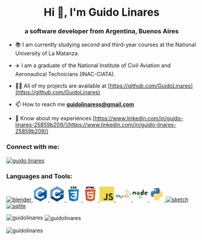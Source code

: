 <h1 align="center">Hi 👋, I'm Guido Linares</h1>
<h3 align="center">a software developer from Argentina, Buenos Aires</h3>

- 📚 I am currently studying second and third-year courses at the National University of La Matanza.

- ✈️ I am a graduate of the National Institute of Civil Aviation and Aeronautical Technicians (INAC-CIATA).

- 👨‍💻 All of my projects are available at [https://github.com/GuidoLinares](https://github.com/GuidoLinares)

- 📫 How to reach me **guidolinaress@gmail.com**

- 📄 Know about my experiences [https://www.linkedin.com/in/guido-linares-25859b209/](https://www.linkedin.com/in/guido-linares-25859b209/)

<h3 align="left">Connect with me:</h3>
<p align="left">
<a href="https://linkedin.com/in/guido linares](https://www.linkedin.com/in/guido-linares-25859b209/)" target="blank"><img align="center" src="https://raw.githubusercontent.com/rahuldkjain/github-profile-readme-generator/master/src/images/icons/Social/linked-in-alt.svg" alt="guido linares" height="30" width="40" /></a>
</p>

<h3 align="left">Languages and Tools:</h3>
<p align="left"> <a href="https://www.blender.org/" target="_blank" rel="noreferrer"> <img src="https://download.blender.org/branding/community/blender_community_badge_white.svg" alt="blender" width="40" height="40"/> </a> <a href="https://www.cprogramming.com/" target="_blank" rel="noreferrer"> <img src="https://raw.githubusercontent.com/devicons/devicon/master/icons/c/c-original.svg" alt="c" width="40" height="40"/> </a> <a href="https://www.w3schools.com/cpp/" target="_blank" rel="noreferrer"> <img src="https://raw.githubusercontent.com/devicons/devicon/master/icons/cplusplus/cplusplus-original.svg" alt="cplusplus" width="40" height="40"/> </a> <a href="https://www.w3schools.com/css/" target="_blank" rel="noreferrer"> <img src="https://raw.githubusercontent.com/devicons/devicon/master/icons/css3/css3-original-wordmark.svg" alt="css3" width="40" height="40"/> </a> <a href="https://www.w3.org/html/" target="_blank" rel="noreferrer"> <img src="https://raw.githubusercontent.com/devicons/devicon/master/icons/html5/html5-original-wordmark.svg" alt="html5" width="40" height="40"/> </a> <a href="https://developer.mozilla.org/en-US/docs/Web/JavaScript" target="_blank" rel="noreferrer"> <img src="https://raw.githubusercontent.com/devicons/devicon/master/icons/javascript/javascript-original.svg" alt="javascript" width="40" height="40"/> </a> <a href="https://www.mysql.com/" target="_blank" rel="noreferrer"> <img src="https://raw.githubusercontent.com/devicons/devicon/master/icons/mysql/mysql-original-wordmark.svg" alt="mysql" width="40" height="40"/> </a> <a href="https://nodejs.org" target="_blank" rel="noreferrer"> <img src="https://raw.githubusercontent.com/devicons/devicon/master/icons/nodejs/nodejs-original-wordmark.svg" alt="nodejs" width="40" height="40"/> </a> <a href="https://www.python.org" target="_blank" rel="noreferrer"> <img src="https://raw.githubusercontent.com/devicons/devicon/master/icons/python/python-original.svg" alt="python" width="40" height="40"/> </a> <a href="https://www.sketch.com/" target="_blank" rel="noreferrer"> <img src="https://www.vectorlogo.zone/logos/sketchapp/sketchapp-icon.svg" alt="sketch" width="40" height="40"/> </a> <a href="https://www.sqlite.org/" target="_blank" rel="noreferrer"> <img src="https://www.vectorlogo.zone/logos/sqlite/sqlite-icon.svg" alt="sqlite" width="40" height="40"/> </a> </p>

<p><img align="left" src="https://github-readme-stats.vercel.app/api/top-langs?username=guidolinares&show_icons=true&locale=en&layout=compact" alt="guidolinares" /></p>

<p>&nbsp;<img align="center" src="https://github-readme-stats.vercel.app/api?username=guidolinares&show_icons=true&locale=en" alt="guidolinares" /></p>

<p><img align="center" src="https://github-readme-streak-stats.herokuapp.com/?user=guidolinares&" alt="guidolinares" /></p>
